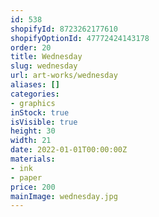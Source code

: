 ```yaml
---
id: 538
shopifyId: 8723262177610
shopifyOptionId: 47772424143178
order: 20
title: Wednesday
slug: wednesday
url: art-works/wednesday
aliases: []
categories:
- graphics
inStock: true
isVisible: true
height: 30
width: 21
date: 2022-01-01T00:00:00Z
materials:
- ink
- paper
price: 200
mainImage: wednesday.jpg
---
```

